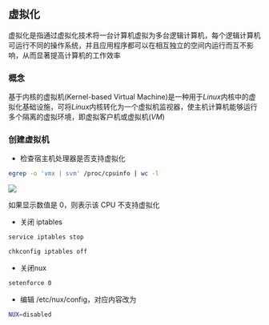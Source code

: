 <!--
 * @Description: 
 * @Version: 1.0
 * @Author: DaLao
 * @Email: dalao_li@163.com
 * @Date: 2021-02-06 21:53:27
 * @LastEditors: DaLao
 * @LastEditTime: 2022-04-29 23:38:30
-->

## 虚拟化


虚拟化是指通过虚拟化技术将一台计算机虚拟为多台逻辑计算机，每个逻辑计算机可运行不同的操作系统，并且应用程序都可以在相互独立的空间内运行而互不影响，从而显著提高计算机的工作效率



### 概念


基于内核的虚拟机(Kernel-based Virtual Machine)是一种用于$Linux$内核中的虚拟化基础设施，可将$Linux$内核转化为一个虚拟机监视器，使主机计算机能够运行多个隔离的虚拟环境，即虚拟客户机或虚拟机($VM$)



### 创建虚拟机


- 检查宿主机处理器是否支持虚拟化

```sh
egrep -o 'vmx | svm' /proc/cpuinfo | wc -l
```
![](https://cdn.hurra.ltd/img/20210207193309.png)

如果显示数值是 0，则表示该 CPU 不支持虚拟化

- 关闭 iptables

```sh
service iptables stop

chkconfig iptables off
```

- 关闭nux

```sh
setenforce 0
```

- 编辑 /etc/nux/config，对应内容改为

```sh
NUX=disabled
```